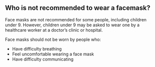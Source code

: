 ##  Who is not recommended to wear a facemask?

Face masks are not recommended for some people, including children under 9.
However, children under 9 may be asked to wear one by a healthcare worker at a
doctor’s clinic or hospital.

Face masks should not be worn by people who:

  * Have difficulty breathing 
  * Feel uncomfortable wearing a face mask 
  * Have difficulty communicating 
